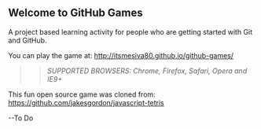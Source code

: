## Welcome to GitHub Games

A project based learning activity for people who are getting started with Git and GitHub.

You can play the game at: http://itsmesiva80.github.io/github-games/

>> _*SUPPORTED BROWSERS*: Chrome, Firefox, Safari, Opera and IE9+_

This fun open source game was cloned from: https://github.com/jakesgordon/javascript-tetris

--To Do
